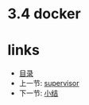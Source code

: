 # 3.4 docker

# links
  * [目录](<preface.md>)
  * 上一节: [supervisor](<03.3.md>)
  * 下一节: [小结](<03.5.md>)